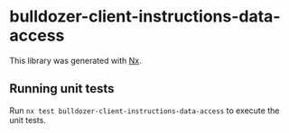 # bulldozer-client-instructions-data-access

This library was generated with [Nx](https://nx.dev).

## Running unit tests

Run `nx test bulldozer-client-instructions-data-access` to execute the unit tests.
